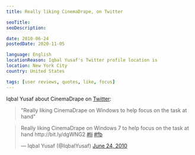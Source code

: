 ```yaml
---
title: Really liking CinemaDrape, on Twitter

seoTitle:
seoDescription:

date: 2010-06-24
postedDate: 2020-11-05

language: English
locationReason: Iqbal Yusaf's Twitter profile location is
location: New York City
country: United States

tags: [user reviews, quotes, like, focus]
---
```


Iqbal Yusaf about CinemaDrape on [Twitter](https://twitter.com/IqbalYusaf/status/16947715026):

> "Really liking CinemaDrape on Windows to help focus on the task at hand"

<!--more-->

<blockquote class="twitter-tweet"><p lang="en" dir="ltr">Really liking CinemaDrape on Windows 7 to help focus on the task at hand http://bit.ly/dgWNG2 <a href="https://twitter.com/hashtag/li?src=hash&amp;ref_src=twsrc%5Etfw">#li</a> <a href="https://twitter.com/hashtag/fb?src=hash&amp;ref_src=twsrc%5Etfw">#fb</a></p>&mdash; Iqbal Yusaf (@IqbalYusaf) <a href="https://twitter.com/IqbalYusaf/status/16947715026?ref_src=twsrc%5Etfw">June 24, 2010</a></blockquote> <script async src="https://platform.twitter.com/widgets.js" charset="utf-8"></script>
